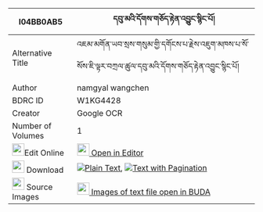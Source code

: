 |I04BB0AB5|དབུ་མའི་དོགས་གཅོད་རྟེན་འབྱུང་སྙིང་པོ། 
| --- | --- 
|Alternative Title |འཇམ་མགོན་ཡབ་སྲས་གསུམ་གྱི་དགོངས་པ་རྗེས་འཇུག་མཁས་པ་སོ་སོས་ཇི་ལྟར་བཀྲལ་ཚུལ་དབུ་མའི་དོགས་གཅོད་རྟེན་འབྱུང་སྙིང་པོ།
|Author| namgyal wangchen
|BDRC ID | W1KG4428
|Creator | Google OCR
|Number of Volumes| 1
|<img width="25" src="https://img.icons8.com/color/25/000000/edit-property.png">Edit Online| [<img width="25" src="https://avatars.githubusercontent.com/u/45091458?s=200&v=4"> Open in Editor](http://editor.openpecha.org/I04BB0AB5)
|<img width="25" src="https://img.icons8.com/fluent/48/000000/download-2.png"/>  Download | [![](https://img.icons8.com/color/20/000000/txt.png)Plain Text](https://github.com/Openpecha/I04BB0AB5/releases/download/v1/uma_i_dokcho_tenjung_nyingpo_plain_I04BB0AB5.zip), [![](https://img.icons8.com/color/20/000000/txt.png)Text with Pagination](https://github.com/Openpecha/I04BB0AB5/releases/download/v1/uma_i_dokcho_tenjung_nyingpo_pages_I04BB0AB5.zip)
|<img width="25" src="https://img.icons8.com/plasticine/100/000000/pictures-folder.png"/>  Source Images | [<img width="25" src="https://library.bdrc.io/icons/BUDA-small.svg"> Images of text file open in BUDA](https://library.bdrc.io/show/bdr:W1KG4428)